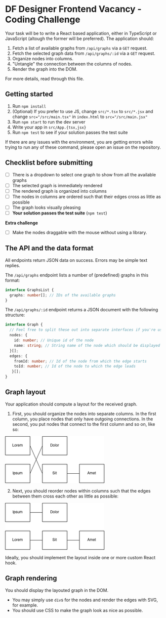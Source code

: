 # DF Designer Frontend Vacancy - Coding Challenge

Your task will be to write a React based application, either in TypeScript or JavaScript (altough the former will be preferred). The application should:

1. Fetch a list of available graphs from `/api/graphs` via a `GET` request.
2. Fetch the selected graph data from `/api/graphs/:id` via a `GET` request.
3. Organize nodes into columns.
4. "Untangle" the connection between the columns of nodes.
5. Render the graph into the DOM.

For more details, read through this file.

## Getting started

 1. Run `npm install`
 2. (Optional) If you prefer to use JS, change `src/*.tsx` to `src/*.jsx` and change `src="/src/main.tsx"` in `index.html` to `src="/src/main.jsx"`
 3. Run `npm start` to run the dev server
 4. Write your app in `src/App.{tsx,jsx}`
 5. Run `npm test` to see if your solution passes the test suite

 If there are any issues with the environment, you are getting errors while trying to run any of these command, please open an issue on the repository.


## Checklist before submitting

 - [ ] There is a dropdown to select one graph to show from all the available graphs
 - [ ] The selected graph is immediately rendered
 - [ ] The rendered graph is organized into columns
 - [ ] The nodes in columns are ordered such that their edges cross as little as possible
 - [ ] The graph looks visually pleasing
 - [ ] **Your solution passes the test suite** (`npm test`)

**Extra challenge**

 - [ ] Make the nodes draggable with the mouse without using a library.

## The API and the data format

All endpoints return JSON data on success. Errors may be simple text replies.

The `/api/graphs` endpoint lists a number of (predefined) graphs in this format:

```typescript
interface GraphsList {
  graphs: number[]; // IDs of the available graphs
}
```

The `/api/graphs/:id` endpoint returns a JSON document with the following structure:

```typescript
interface Graph {
  // Feel free to split these out into separate interfaces if you're using TS
  nodes: {
    id: number; // Unique id of the node
    name: string; // String name of the node which should be displayed
  }[];
  edges: {
    fromId: number; // Id of the node from which the edge starts
    toId: number; // Id of the node to which the edge leads
   }[];
}
```
## Graph layout

Your application should compute a layout for the received graph.

 1. First, you should organize the nodes into separate columns. In the first column, you place nodes that only have outgoing connections. In the second, you put nodes that connect to the first column and so on, like so:
 
![Graph columns](graph-columns.png)

 2. Next, you should reorder nodes within columns such that the edges between them cross each other as little as possible:

![Graph untangled](graph-untangled.png)

Ideally, you should implement the layout inside one or more custom React hook.

## Graph rendering

You should display the layouted graph in the DOM. 
 - You may simply use `div`s for the nodes and render the edges with SVG, for example. 
 - You should use CSS to make the graph look as nice as possible.

